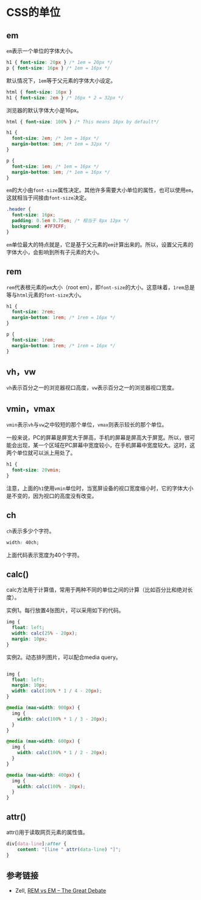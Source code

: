 # CSS的单位

## em

`em`表示一个单位的字体大小。

```css
h1 { font-size: 20px } /* 1em = 20px */
p { font-size: 16px } /* 1em = 16px */
```

默认情况下，`1em`等于父元素的字体大小设定。

```css
html { font-size: 16px }
h1 { font-size: 2em } /* 16px * 2 = 32px */
```

浏览器的默认字体大小是16px。

```css
html { font-size: 100% } /* This means 16px by default*/

h1 {
  font-size: 2em; /* 1em = 16px */
  margin-bottom: 1em; /* 1em = 32px */
}

p {
  font-size: 1em; /* 1em = 16px */
  margin-bottom: 1em; /* 1em = 16px */
}
```

`em`的大小由`font-size`属性决定。其他许多需要大小单位的属性，也可以使用`em`，这就相当于间接由`font-size`决定。

```css
.header {
  font-size: 16px;
  padding: 0.5em 0.75em; /* 相当于 8px 12px */
  background: #7F7CFF;
}
```

`em`单位最大的特点就是，它是基于父元素的`em`计算出来的。所以，设置父元素的字体大小，会影响到所有子元素的大小。

## rem

`rem`代表根元素的`em`大小（root em），即`font-size`的大小。这意味着，`1rem`总是等与`html`元素的`font-size`大小。

```css
h1 {
  font-size: 2rem;
  margin-bottom: 1rem; /* 1rem = 16px */
}

p {
  font-size: 1rem;
  margin-bottom: 1rem; /* 1rem = 16px */
}
```

## vh，vw

`vh`表示百分之一的浏览器视口高度，`vw`表示百分之一的浏览器视口宽度。

## vmin，vmax

`vmin`表示`vh`与`vw`之中较短的那个单位，`vmax`则表示较长的那个单位。

一般来说，PC的屏幕是屏宽大于屏高，手机的屏幕是屏高大于屏宽。所以，很可能会出现，某一个区域在PC屏幕中宽度较小，在手机屏幕中宽度较大。这时，这两个单位就可以派上用处了。

```css
h1 {
  font-size: 20vmin;
}
```

注意，上面的`h1`使用`vmin`单位时，当宽屏设备的视口宽度缩小时，它的字体大小是不变的，因为视口的高度没有改变。

## ch

`ch`表示多少个字符。

```css
width: 40ch;
```

上面代码表示宽度为40个字符。

## calc()

calc方法用于计算值，常用于两种不同的单位之间的计算（比如百分比和绝对长度）。

实例1。每行放置4张图片，可以采用如下的代码。

```css
img {
  float: left;
  width: calc(25% - 20px);
  margin: 10px;
}
```

实例2。动态排列图片，可以配合media query。

```css

img {
  float: left;
  margin: 10px;
  width: calc(100% * 1 / 4 - 20px);
}

@media (max-width: 900px) {
  img {
    width: calc(100% * 1 / 3 - 20px);
  }
}

@media (max-width: 600px) {
  img {
    width: calc(100% * 1 / 2 - 20px);
  }
}

@media (max-width: 400px) {
  img {
    width: calc(100% - 20px);
  }
}

```

## attr()

attr()用于读取网页元素的属性值。

```css
div[data-line]:after { 
	content: "[line " attr(data-line) "]"; 
}
```

## 参考链接

- Zell, [REM vs EM – The Great Debate](http://zellwk.com/blog/rem-vs-em/)
